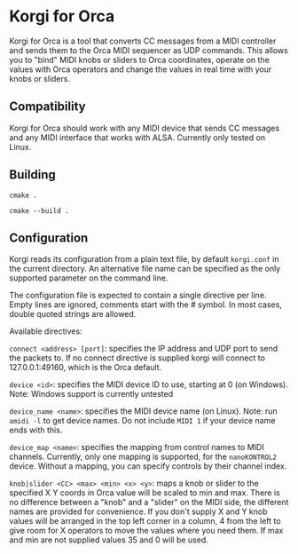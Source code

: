 # Korgi for Orca

Korgi for Orca is a tool that converts CC messages from a MIDI controller and sends them to the Orca MIDI sequencer as UDP commands. This allows you to "bind" MIDI knobs or sliders to Orca coordinates, operate on the values with Orca operators and change the values in real time with your knobs or sliders.

## Compatibility

Korgi for Orca should work with any MIDI device that sends CC messages and any MIDI interface that works with ALSA. Currently only tested on Linux. 

## Building

`cmake .`

`cmake --build .`

## Configuration

Korgi reads its configuration from a plain text file, by default `korgi.conf` in the current directory. An alternative file name can be specified as the only supported parameter on the command line.

The configuration file is expected to contain a single directive per line. Empty lines are ignored, comments start with the # symbol. In most cases, double quoted strings are allowed.

Available directives:

`connect <address> [port]`: specifies the IP address and UDP port to send the packets to. If no connect directive is supplied korgi will connect to 127.0.0.1:49160, which is the Orca default.

`device <id>`: specifies the MIDI device ID to use, starting at 0 (on Windows). Note: Windows support is currently untested

`device_name <name>`: specifies the MIDI device name (on Linux). Note: run `amidi -l` to get device names. Do not include `MIDI 1` if your device name ends with this. 

`device_map <name>`: specifies the mapping from control names to MIDI channels. Currently, only one mapping is supported, for the `nanoKONTROL2` device. Without a mapping, you can specify controls by their channel index.

`knob|slider <CC> <max> <min> <x> <y>`: maps a knob or slider to the specified X Y coords in Orca value will be scaled to min and max. There is no difference between a "knob" and a "slider" on the MIDI side, the different names are provided for convenience. If you don't supply X and Y knob values will be arranged in the top left corner in a column, 4 from the left to give room for X operators to move the values where you need them. If max and min are not supplied values 35 and 0 will be used. 
